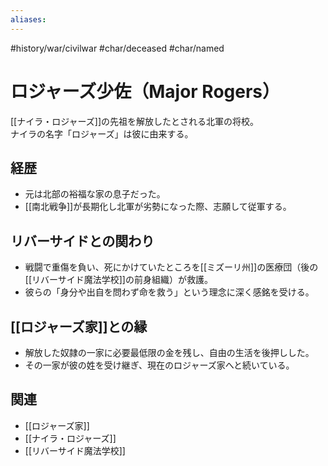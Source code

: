 ```yaml
---
aliases:
---
```

#history/war/civilwar #char/deceased #char/named
# ロジャーズ少佐（Major Rogers）

[[ナイラ・ロジャーズ]]の先祖を解放したとされる北軍の将校。  
ナイラの名字「ロジャーズ」は彼に由来する。  

## 経歴
- 元は北部の裕福な家の息子だった。  
- [[南北戦争]]が長期化し北軍が劣勢になった際、志願して従軍する。  

## リバーサイドとの関わり
- 戦闘で重傷を負い、死にかけていたところを[[ミズーリ州]]の医療団（後の[[リバーサイド魔法学校]]の前身組織）が救護。  
- 彼らの「身分や出自を問わず命を救う」という理念に深く感銘を受ける。  

## [[ロジャーズ家]]との縁
- 解放した奴隷の一家に必要最低限の金を残し、自由の生活を後押しした。  
- その一家が彼の姓を受け継ぎ、現在のロジャーズ家へと続いている。  

## 関連
- [[ロジャーズ家]]  
- [[ナイラ・ロジャーズ]]  
- [[リバーサイド魔法学校]]  
